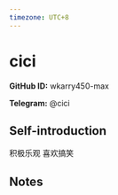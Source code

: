 ```yaml
---
timezone: UTC+8
---
```


# cici

**GitHub ID:** wkarry450-max

**Telegram:** @cici

## Self-introduction

积极乐观 喜欢搞笑

## Notes

<!-- Content_START -->


<!-- Content_END -->
